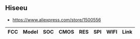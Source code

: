 Hiseeu
------
- https://www.aliexpress.com/store/1500556

| FCC             | Model         | SOC         | CMOS | RES | SPI    | WIFI   | Link |
|-----------------|---------------|-------------|------|-----|--------|--------|------|
